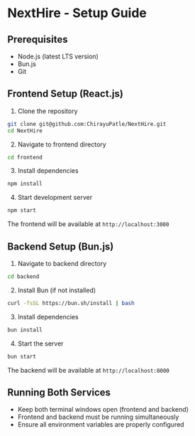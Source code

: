 # NextHire - Setup Guide

## Prerequisites
- Node.js (latest LTS version)
- Bun.js
- Git

## Frontend Setup (React.js)
1. Clone the repository
```bash
git clone git@github.com:ChirayuPatle/NextHire.git
cd NextHire
```

2. Navigate to frontend directory
```bash
cd frontend
```

3. Install dependencies
```bash
npm install
```

4. Start development server
```bash
npm start
```
The frontend will be available at `http://localhost:3000`

## Backend Setup (Bun.js)
1. Navigate to backend directory
```bash
cd backend
```

2. Install Bun (if not installed)
```bash
curl -fsSL https://bun.sh/install | bash
```

3. Install dependencies
```bash
bun install
```

4. Start the server
```bash
bun start
```
The backend will be available at `http://localhost:8000`

## Running Both Services
- Keep both terminal windows open (frontend and backend)
- Frontend and backend must be running simultaneously
- Ensure all environment variables are properly configured